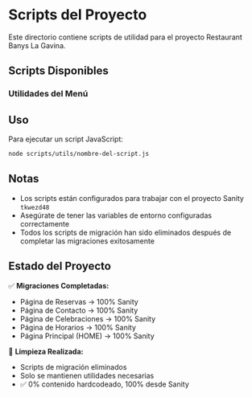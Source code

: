 # Scripts del Proyecto

Este directorio contiene scripts de utilidad para el proyecto Restaurant Banys La Gavina.

## Scripts Disponibles

### Utilidades del Menú

## Uso

Para ejecutar un script JavaScript:
```bash
node scripts/utils/nombre-del-script.js
```

## Notas

- Los scripts están configurados para trabajar con el proyecto Sanity `tkwezd48`
- Asegúrate de tener las variables de entorno configuradas correctamente
- Todos los scripts de migración han sido eliminados después de completar las migraciones exitosamente

## Estado del Proyecto

✅ **Migraciones Completadas:**
- Página de Reservas → 100% Sanity
- Página de Contacto → 100% Sanity  
- Página de Celebraciones → 100% Sanity
- Página de Horarios → 100% Sanity
- Página Principal (HOME) → 100% Sanity

🧹 **Limpieza Realizada:**
- Scripts de migración eliminados
- Solo se mantienen utilidades necesarias
- ✅ 0% contenido hardcodeado, 100% desde Sanity